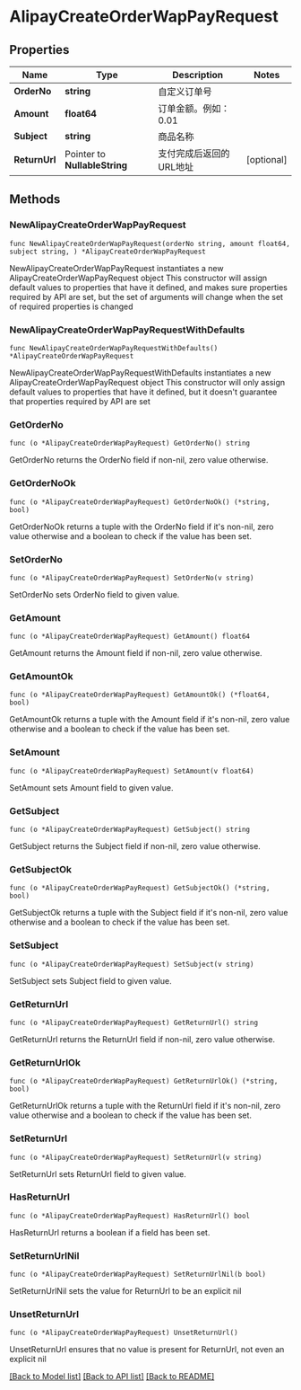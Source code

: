 # AlipayCreateOrderWapPayRequest

## Properties

Name | Type | Description | Notes
------------ | ------------- | ------------- | -------------
**OrderNo** | **string** | 自定义订单号 | 
**Amount** | **float64** | 订单金额。例如：0.01 | 
**Subject** | **string** | 商品名称 | 
**ReturnUrl** | Pointer to **NullableString** | 支付完成后返回的URL地址 | [optional] 

## Methods

### NewAlipayCreateOrderWapPayRequest

`func NewAlipayCreateOrderWapPayRequest(orderNo string, amount float64, subject string, ) *AlipayCreateOrderWapPayRequest`

NewAlipayCreateOrderWapPayRequest instantiates a new AlipayCreateOrderWapPayRequest object
This constructor will assign default values to properties that have it defined,
and makes sure properties required by API are set, but the set of arguments
will change when the set of required properties is changed

### NewAlipayCreateOrderWapPayRequestWithDefaults

`func NewAlipayCreateOrderWapPayRequestWithDefaults() *AlipayCreateOrderWapPayRequest`

NewAlipayCreateOrderWapPayRequestWithDefaults instantiates a new AlipayCreateOrderWapPayRequest object
This constructor will only assign default values to properties that have it defined,
but it doesn't guarantee that properties required by API are set

### GetOrderNo

`func (o *AlipayCreateOrderWapPayRequest) GetOrderNo() string`

GetOrderNo returns the OrderNo field if non-nil, zero value otherwise.

### GetOrderNoOk

`func (o *AlipayCreateOrderWapPayRequest) GetOrderNoOk() (*string, bool)`

GetOrderNoOk returns a tuple with the OrderNo field if it's non-nil, zero value otherwise
and a boolean to check if the value has been set.

### SetOrderNo

`func (o *AlipayCreateOrderWapPayRequest) SetOrderNo(v string)`

SetOrderNo sets OrderNo field to given value.


### GetAmount

`func (o *AlipayCreateOrderWapPayRequest) GetAmount() float64`

GetAmount returns the Amount field if non-nil, zero value otherwise.

### GetAmountOk

`func (o *AlipayCreateOrderWapPayRequest) GetAmountOk() (*float64, bool)`

GetAmountOk returns a tuple with the Amount field if it's non-nil, zero value otherwise
and a boolean to check if the value has been set.

### SetAmount

`func (o *AlipayCreateOrderWapPayRequest) SetAmount(v float64)`

SetAmount sets Amount field to given value.


### GetSubject

`func (o *AlipayCreateOrderWapPayRequest) GetSubject() string`

GetSubject returns the Subject field if non-nil, zero value otherwise.

### GetSubjectOk

`func (o *AlipayCreateOrderWapPayRequest) GetSubjectOk() (*string, bool)`

GetSubjectOk returns a tuple with the Subject field if it's non-nil, zero value otherwise
and a boolean to check if the value has been set.

### SetSubject

`func (o *AlipayCreateOrderWapPayRequest) SetSubject(v string)`

SetSubject sets Subject field to given value.


### GetReturnUrl

`func (o *AlipayCreateOrderWapPayRequest) GetReturnUrl() string`

GetReturnUrl returns the ReturnUrl field if non-nil, zero value otherwise.

### GetReturnUrlOk

`func (o *AlipayCreateOrderWapPayRequest) GetReturnUrlOk() (*string, bool)`

GetReturnUrlOk returns a tuple with the ReturnUrl field if it's non-nil, zero value otherwise
and a boolean to check if the value has been set.

### SetReturnUrl

`func (o *AlipayCreateOrderWapPayRequest) SetReturnUrl(v string)`

SetReturnUrl sets ReturnUrl field to given value.

### HasReturnUrl

`func (o *AlipayCreateOrderWapPayRequest) HasReturnUrl() bool`

HasReturnUrl returns a boolean if a field has been set.

### SetReturnUrlNil

`func (o *AlipayCreateOrderWapPayRequest) SetReturnUrlNil(b bool)`

 SetReturnUrlNil sets the value for ReturnUrl to be an explicit nil

### UnsetReturnUrl
`func (o *AlipayCreateOrderWapPayRequest) UnsetReturnUrl()`

UnsetReturnUrl ensures that no value is present for ReturnUrl, not even an explicit nil

[[Back to Model list]](../README.md#documentation-for-models) [[Back to API list]](../README.md#documentation-for-api-endpoints) [[Back to README]](../README.md)


